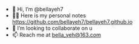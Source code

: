 - 👋 Hi, I’m @bellayeh7
- 🌱👀 Here is my personal notes https://github.com/bellayeh7/bellayeh7.github.io
- 💞️ I’m looking to collaborate on u
- 📫 Reach me at bella_yeh@163.com 

<!---
bellayeh7/bellayeh7 is a ✨ special ✨🌱 repository because its `README.md` (this file) appears on your GitHub profile.
You can click the Preview link to take a look at your changes.
--->
